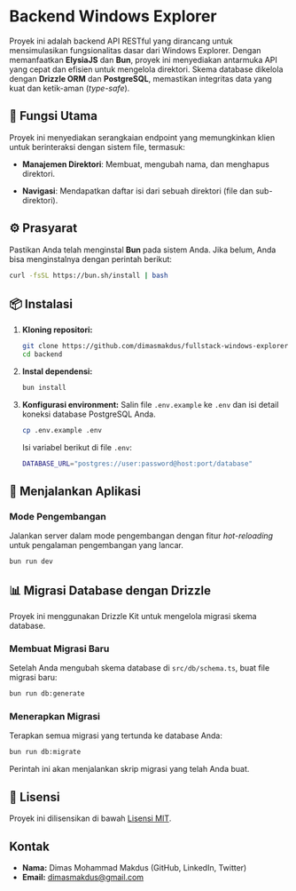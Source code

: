 # Backend Windows Explorer

Proyek ini adalah backend API RESTful yang dirancang untuk mensimulasikan fungsionalitas dasar dari Windows Explorer. Dengan memanfaatkan **ElysiaJS** dan **Bun**, proyek ini menyediakan antarmuka API yang cepat dan efisien untuk mengelola direktori. Skema database dikelola dengan **Drizzle ORM** dan **PostgreSQL**, memastikan integritas data yang kuat dan ketik-aman (*type-safe*).

## 🚀 Fungsi Utama

Proyek ini menyediakan serangkaian endpoint yang memungkinkan klien untuk berinteraksi dengan sistem file, termasuk:

* **Manajemen Direktori**: Membuat, mengubah nama, dan menghapus direktori.

* **Navigasi**: Mendapatkan daftar isi dari sebuah direktori (file dan sub-direktori).

## ⚙️ Prasyarat

Pastikan Anda telah menginstal **Bun** pada sistem Anda. Jika belum, Anda bisa menginstalnya dengan perintah berikut:

```sh
curl -fsSL https://bun.sh/install | bash
```

## 📦 Instalasi

1.  **Kloning repositori:**

    ```sh
    git clone https://github.com/dimasmakdus/fullstack-windows-explorer.git
    cd backend
    ```

2.  **Instal dependensi:**

    ```sh
    bun install
    ```

3.  **Konfigurasi environment:**
    Salin file `.env.example` ke `.env` dan isi detail koneksi database PostgreSQL Anda.

    ```sh
    cp .env.example .env
    ```

    Isi variabel berikut di file `.env`:

    ```sh
    DATABASE_URL="postgres://user:password@host:port/database"
    ```

## 🏁 Menjalankan Aplikasi

### Mode Pengembangan

Jalankan server dalam mode pengembangan dengan fitur *hot-reloading* untuk pengalaman pengembangan yang lancar.

```sh
bun run dev
```


## 📊 Migrasi Database dengan Drizzle

Proyek ini menggunakan Drizzle Kit untuk mengelola migrasi skema database.

### Membuat Migrasi Baru

Setelah Anda mengubah skema database di `src/db/schema.ts`, buat file migrasi baru:

```sh
bun run db:generate
```

### Menerapkan Migrasi

Terapkan semua migrasi yang tertunda ke database Anda:

```sh
bun run db:migrate
```

Perintah ini akan menjalankan skrip migrasi yang telah Anda buat.

## 📄 Lisensi

Proyek ini dilisensikan di bawah [Lisensi MIT](https://opensource.org/licenses/MIT).

## Kontak

* **Nama:** Dimas Mohammad Makdus (GitHub, LinkedIn, Twitter)
* **Email:** dimasmakdus@gmail.com
